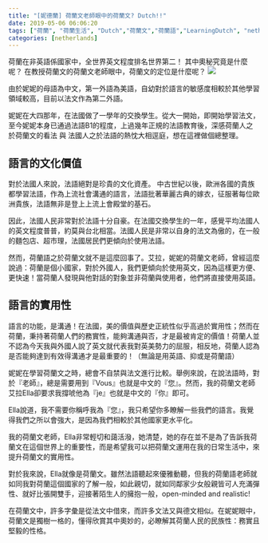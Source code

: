 ```yaml
---
title: "[妮德蘭] 荷蘭文老師眼中的荷蘭文? Dutch!!"
date: 2019-05-06 06:06:20
tags: ["荷蘭", "荷蘭生活", "Dutch","荷蘭文","荷蘭語","LearningDutch", "netherlands", "LearnDutch", " 學習荷蘭文", "荷蘭語老師", "NL", "workinNetherlands", "lifeinNetherlands"]
categories: [netherlands]
---
```



荷蘭在非英語係國家中，全世界英文程度排名世界第二！
其中奧秘究竟是什麼呢？
在教授荷蘭文的荷蘭文老師眼中，荷蘭文的定位是什麼呢？
![](/images/dutch.JPG)



<!--more-->



由於妮妮的母語為中文，第一外語為美語，自幼對於語言的敏感度相較於其他學習領域較高，目前以法文作為第二外語。



妮妮在大四那年，在法國做了一學年的交換學生。從大一開始，即開始學習法文，至今妮妮本身已通過法語B1的程度，上過幾年正規的法語教育後，深感荷蘭人之於荷蘭文的看法 與 法國人之於法語的熱忱大相逕庭，想在這裡做個總整理。



## 語言的文化價值



對於法國人來說，法語絕對是珍貴的文化資產。
中古世紀以後，歐洲各國的貴族都學習法語，作為上流社會溝通的語言，法語批著華麗古典的嫁衣，征服著每位歐洲貴族，法語無非是登上上流上會殿堂的基石。



因此，法國人民非常對於法語十分自豪。在法國交換學生的一年，感覺平均法國人的英文程度普普，約莫與台北相當。法國人民是非常以自身的法文為傲的，在一般的麵包店、超市理，法國居民們更傾向於使用法語。



然而，荷蘭語之於荷蘭文就不是這麼回事了。艾拉，妮妮的荷蘭文老師，曾經這麼說過：荷蘭是個小國家，對於外國人，我們更傾向於使用英文，因為這樣更方便、更快速！當荷蘭人發現與他對話的對象並非荷蘭與使用者，他們將直接使用英語。



## 語言的實用性



語言的功能，是溝通！在法國，美的價值與歷史正統性似乎高過於實用性；然而在荷蘭，秉持著荷蘭人們的務實性，能夠溝通與否，才是最被肯定的價值！荷蘭人並不認為今天我與外國人說了英文就代表我對英美勢力的屈服，相反地，荷蘭人認為是否能夠達到有效得溝通才是最重要的！（無論是用英語、抑或是荷蘭語）



妮妮在學習荷蘭文之時，總會不自禁與法文進行比較。舉例來說，在說法語時，對於『老師』，總是需要用到『Vous』也就是中文的『您』。然而，我的荷蘭文老師艾拉Ella卻要求我撐唬他為『je』也就是中文的『你』即可。



Ella說道，我不需要你稱呼我為『您』，我只希望你多瞭解一些我們的語言。我覺得我們之所以會強大，是因為我們相較於其他國家更水平化。



我的荷蘭文老師，Ella非常輕切和藹活潑，她清楚，她的存在並不是為了告訴我荷蘭文在這個世界上的重要性，而是希望我可以把荷蘭文運用在我的日常生活中，來提升荷蘭文的實用性。



對於我來說，Ella就像是荷蘭文。雖然法語聽起來優雅動聽，但我的荷蘭語老師就如同我對荷蘭這個國家的了解一般，如此親切，就如同鄰家少女般親皆可人充滿彈性、就好比張開雙手，迎接著陌生人的擁抱一般，open-minded and realistic!



在荷蘭文中，許多字彙是從法文中借來，而許多文法又與德文相似。在妮妮眼中，荷蘭文是獨樹一格的，懂得欣賞其中奧妙的，必瞭解其荷蘭人民的民族性：務實且堅毅的性格。
